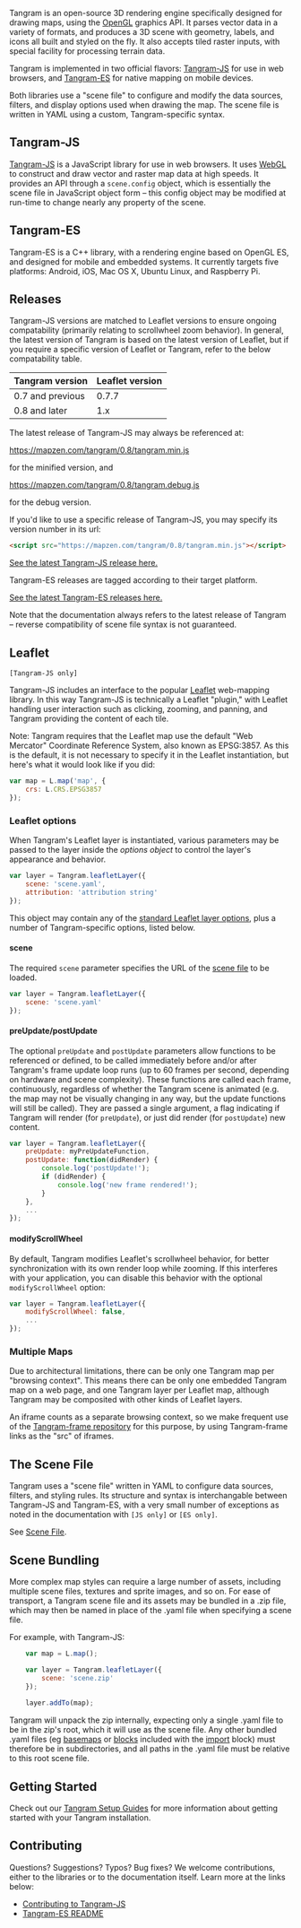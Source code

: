 Tangram is an open-source 3D rendering engine specifically designed for drawing maps, using the [OpenGL](https://en.wikipedia.org/wiki/OpenGL) graphics API. It parses vector data in a variety of formats, and produces a 3D scene with geometry, labels, and icons all built and styled on the fly. It also accepts tiled raster inputs, with special facility for processing terrain data.

Tangram is implemented in two official flavors: [Tangram-JS](https://github.com/tangrams/tangram) for use in web browsers, and [Tangram-ES](https://github.com/tangrams/tangram-es) for native mapping on mobile devices.

Both libraries use a "scene file" to configure and modify the data sources, filters, and display options used when drawing the map. The scene file is written in YAML using a custom, Tangram-specific syntax.

## Tangram-JS

[Tangram-JS](https://github.com/tangrams/tangram) is a JavaScript library for use in web browsers. It uses [WebGL](https://www.khronos.org/webgl/) to construct and draw vector and raster map data at high speeds. It provides an API through a `scene.config` object, which is essentially the scene file in JavaScript object form – this config object may be modified at run-time to change nearly any property of the scene.

## Tangram-ES

Tangram-ES is a C++ library, with a rendering engine based on OpenGL ES, and designed for mobile and embedded systems. It currently targets five platforms: Android, iOS, Mac OS X, Ubuntu Linux, and Raspberry Pi.

## Releases

Tangram-JS versions are matched to Leaflet versions to ensure ongoing compatability (primarily relating to scrollwheel zoom behavior). In general, the latest version of Tangram is based on the latest version of Leaflet, but if you require a specific version of Leaflet or Tangram, refer to the below compatability table.

| Tangram version  | Leaflet version 
|------------------|-----------------
| 0.7 and previous | 0.7.7
| 0.8 and later    | 1.x

The latest release of Tangram-JS may always be referenced at:

https://mapzen.com/tangram/0.8/tangram.min.js

for the minified version, and 

https://mapzen.com/tangram/0.8/tangram.debug.js

for the debug version.

If you'd like to use a specific release of Tangram-JS, you may specify its version number in its url:

```html
<script src="https://mapzen.com/tangram/0.8/tangram.min.js"></script>
```

[See the latest Tangram-JS release here.](https://github.com/tangrams/tangram/releases/latest)

Tangram-ES releases are tagged according to their target platform. 

[See the latest Tangram-ES releases here.](https://github.com/tangrams/tangram-es/releases)

<div class="alert">Note that the documentation always refers to the latest release of Tangram – reverse compatibility of scene file syntax is not guaranteed.</div>

## Leaflet

`[Tangram-JS only]`

Tangram-JS includes an interface to the popular [Leaflet](http://leafletjs.com/) web-mapping library. In this way Tangram-JS is technically a Leaflet "plugin," with Leaflet handling user interaction such as clicking, zooming, and panning, and Tangram providing the content of each tile.

Note: Tangram requires that the Leaflet map use the default "Web Mercator" Coordinate Reference System, also known as EPSG:3857. As this is the default, it is not necessary to specify it in the Leaflet instantiation, but here's what it would look like if you did:

```javascript
var map = L.map('map', {
    crs: L.CRS.EPSG3857
});
```

### Leaflet options

When Tangram's Leaflet layer is instantiated, various parameters may be passed to the layer inside the _options object_ to control the layer's appearance and behavior.

```javascript
var layer = Tangram.leafletLayer({
    scene: 'scene.yaml',
    attribution: 'attribution string'
});
```
This object may contain any of the [standard Leaflet layer options](http://leafletjs.com/reference.html), plus a number of Tangram-specific options, listed below.

#### scene
The required `scene` parameter specifies the URL of the [scene file](Scene-file.md) to be loaded.
```javascript
var layer = Tangram.leafletLayer({
    scene: 'scene.yaml'
});
```

#### preUpdate/postUpdate
The optional `preUpdate` and `postUpdate` parameters allow functions to be referenced or defined, to be called immediately before and/or after Tangram's frame update loop runs (up to 60 frames per second, depending on hardware and scene complexity). These functions are called each frame, continuously, regardless of whether the Tangram scene is animated (e.g. the map may not be visually changing in any way, but the update functions will still be called). They are passed a single argument, a flag indicating if Tangram will render (for `preUpdate`), or just did render (for `postUpdate`) new content.
```javascript
var layer = Tangram.leafletLayer({
    preUpdate: myPreUpdateFunction,
    postUpdate: function(didRender) {
        console.log('postUpdate!');
        if (didRender) {
            console.log('new frame rendered!');
        }
    },
    ...
});
```

#### modifyScrollWheel
By default, Tangram modifies Leaflet's scrollwheel behavior, for better synchronization with its own render loop while zooming. If this interferes with your application, you can disable this behavior with the optional `modifyScrollWheel` option:

```javascript
var layer = Tangram.leafletLayer({
    modifyScrollWheel: false,
    ...
});
```

### Multiple Maps

Due to architectural limitations, there can be only one Tangram map per "browsing context". This means there can be only one embedded Tangram map on a web page, and one Tangram layer per Leaflet map, although Tangram may be composited with other kinds of Leaflet layers.

An iframe counts as a separate browsing context, so we make frequent use of the [Tangram-frame repository](https://github.com/tangrams/tangram-frame) for this purpose, by using Tangram-frame links as the "src" of iframes.


## The Scene File

Tangram uses a "scene file" written in YAML to configure data sources, filters, and styling rules. Its structure and syntax is interchangable between Tangram-JS and Tangram-ES, with a very small number of exceptions as noted in the documentation with `[JS only]` or `[ES only]`.

See [Scene File](Scene-file.md).


## Scene Bundling

More complex map styles can require a large number of assets, including multiple scene files, textures and sprite images, and so on. For ease of transport, a Tangram scene file and its assets may be bundled in a .zip file, which may then be named in place of the .yaml file when specifying a scene file.

For example, with Tangram-JS:

```js
    var map = L.map();

    var layer = Tangram.leafletLayer({
        scene: 'scene.zip'
    });
    
    layer.addTo(map);
```

Tangram will unpack the zip internally, expecting only a single .yaml file to be in the zip's root, which it will use as the scene file. Any other bundled .yaml files (eg [basemaps](https://mapzen.com/blog/introducing-refill-cinnabar-and-zinc-styles-for-tangram/) or [blocks](https://github.com/tangrams/blocks) included with the [import](import.md) block) must therefore be in subdirectories, and all paths in the .yaml file must be relative to this root scene file.


## Getting Started

Check out our [Tangram Setup Guides](Tangram-Setup.md) for more information about getting started with your Tangram installation.


## Contributing

Questions? Suggestions? Typos? Bug fixes? We welcome contributions, either to the libraries or to the documentation itself. Learn more at the links below:

- [Contributing to Tangram-JS](https://github.com/tangrams/tangram/blob/master/CONTRIBUTING.md)
- [Tangram-ES README](https://github.com/tangrams/tangram-es/blob/master/README.md)
